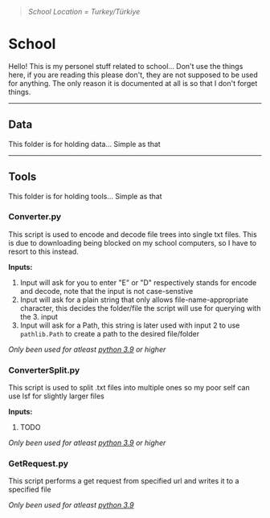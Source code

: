 > *School Location = Turkey/Türkiye*

# School

Hello! This is my personel stuff related to school...
Don't use the things here, if you are reading this please don't, they are not supposed to be used for anything. The only reason it is  documented at all is so that I don't forget things.

---

## Data

This folder is for holding data... Simple as that

---

## Tools

This folder is for holding tools... Simple as that

### Converter.py

This script is used to encode and decode file trees into single txt files. This is due to downloading being blocked on my school computers,
so I have to resort to this instead.

**Inputs:**
1. Input will ask for you to enter "E" or "D" respectively stands for encode and decode, note that the input is not case-senstive
2. Input will ask for a plain string that only allows file-name-appropriate character, this decides the folder/file the script will use for querying with the 3. input
3. Input will ask for a Path, this string is later used with input 2 to use `pathlib.Path` to create a path to the desired file/folder

*Only been used for atleast [python 3.9](https://www.python.org/downloads/release/python-390/) or higher*

### ConverterSplit.py

This script is used to split .txt files into multiple ones so my poor self can use lsf for slightly larger files

**Inputs:**
1. TODO

*Only been used for atleast [python 3.9](https://www.python.org/downloads/release/python-390/) or higher*

### GetRequest.py

This script performs a get request from specified url and writes it to a specified file

*Only been used for atleast [python 3.9](https://www.python.org/downloads/release/python-390/)*